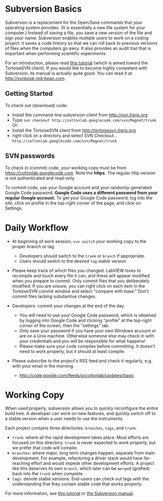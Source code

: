 # Subversion Basics #
Subversion is a replacement for the Open/Save commands that your operating system provides.  (It is essentially a new file system for your computer.)  Instead of saving a file, you save a new _version_ of the file and sign your name.  Subversion enables multiple users to work on a coding project: it saves a code history so that we can roll back to previous versions of files when the computers go awry.  It also provides an audit trail that is important when performing scientific experiments.

For an introduction, please read [this tutorial](http://www.mind.ilstu.edu/research/robots/iris4/developers/svntutorial/) (which is aimed toward the TortoiseSVN client).
If you would like to become highly competent with Subversion, its manual is actually quite good.  You can read it at http://svnbook.red-bean.com.

## Getting Started ##
To check out (download) code:
  * Install the command-line subversion client from http://svn.tigris.org
  * Type `svn checkout http://coltonlab.googlecode.com/svn/Magnet/trunk`
Or:
  * Install the TortoiseSVN client from http://tortoisesvn.tigris.org
  * right click on a directory and select SVN Checkout... `http://coltonlab.googlecode.com/svn/Magnet/trunk`

## SVN passwords ##
To check in (commit) code, your working copy must be from https://coltonlab.googlecode.com.  Note the **https**.  The regular http version is not authenticated and read-only.

To commit code, use your Google account and your randomly-generated Google Code password.  **Google Code uses a different password from your regular Google account.**  To get your Google Code password, log into the site, click on profile in the top-right corner of the page, and click on Settings.

# Daily Workflow #

  * At beginning of work session, `svn switch` your working copy to the proper branch or tag.
    * Developers should switch to the `trunk` or `branch` if appropriate.
    * Users should switch to the desired `tag` stable version

  * Please keep track of which files you changed.  LabVIEW loves to recompile and touch every file it can, and these will appear modified when you prepare to commit.  Only commit files that you deliberately modified.  If you are unsure, you can right click on each item in the TortoiseSVN commit window and select "compare with base."  Don't commit files lacking substantive changes.

  * Developers: commit your changes at the end of the day.
    * You will need to use your Google Code password, which is obtained by logging into Google Code and clicking "profile" at the top-right corner of the screen, then the "settings" tab.
    * Only save your password if you have your own Windows account or are on a Unix machine.  Otherwise someone else may check in with your credentials and you will be responsible for what happens!
    * Please make sure your code compiles before committing.  It doesn't need to work properly, but it should at least compile.

  * Please subscribe to the project's RSS feed and check it regularly, e.g. with your email in the morning.
    * http://code.google.com/feeds/p/coltonlab/updates/basic

# Working Copy #
When used properly, subversion allows you to quickly reconfigure the entire build tree.  A developer can work on new features, and quickly switch off to a stable version when a user needs to use the instruments.

Each project contains three directories: `branches`, `tags`, and `trunk`.

  * `trunk`: where all the rapid development takes place.  Most efforts are focused on this directory.  `trunk` is never expected to work properly, but we prefer that code will compile.
  * `branches`: where major, long term changes happen, separate from main development.  For example, refactoring a driver stack would have far-reaching effort and would impede other development efforts.  A project like this deserves its own `branch`, which later can be `merge`d (grafted) back into the `trunk` when complete.
  * `tags`: denote stable versions.  End-users can check out tags with the understanding that they contain stable code that works properly.

For more information, see [this tutorial](http://svn.collab.net/repos/svn/trunk/doc/user/svn-best-practices.html) or [the Subversion manual](http://svnbook.red-bean.com/en/1.5/svn.branchmerge.html).